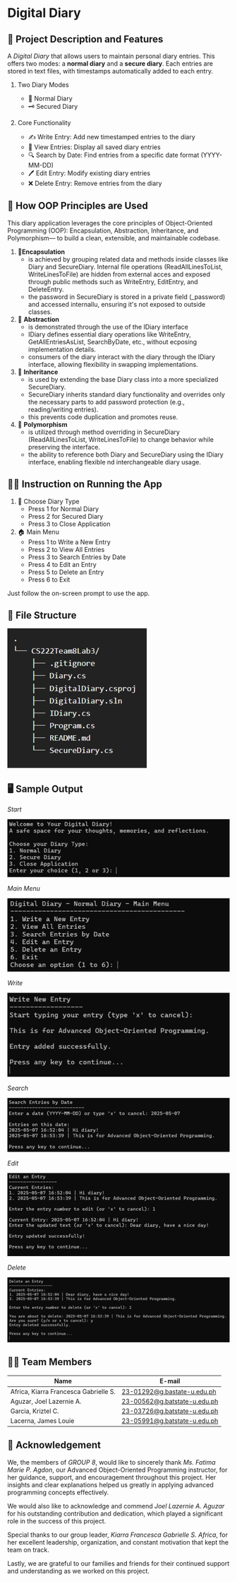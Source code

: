 # Digital Diary

## 🧩 Project Description and Features
A *Digital Diary* that allows users to maintain personal diary entries. This offers two modes: a **normal diary** and a **secure diary**. Each entries are stored in text files, with timestamps automatically added to each entry.

1. Two Diary Modes
	- 📓 Normal Diary
	- 🗝 Secured Diary

2. Core Functionality
	- ✍️ Write Entry: Add new timestamped entries to the diary
	- 📖 View Entries: Display all saved diary entries
	- 🔍 Search by Date: Find entries from a specific date format (YYYY-MM-DD)
	- 🖊️ Edit Entry: Modify existing diary entries
	- ❌ Delete Entry: Remove entries from the diary

## 🧠 How OOP Principles are Used
This diary application leverages the core principles of Object-Oriented Programming (OOP): Encapsulation, Abstraction, Inheritance, and Polymorphism— to build a clean, extensible, and maintainable codebase.

1. 🔐**Encapsulation**
	- is achieved by grouping related data and methods inside classes like Diary and SecureDiary. Internal file operations (ReadAllLinesToList, WriteLinesToFile) are hidden from external acces and exposed through public methods such as WriteEntry, EditEntry, and DeleteEntry.
	- the password in SecureDiary is stored in a private field (_password) and accessed internallu, ensuring it's not exposed to outside classes.
2. 🎯 **Abstraction**
	- is demonstrated through the use of the IDiary interface
	- IDiary defines essential diary operations like WriteEntry, GetAllEntriesAsList, SearchByDate, etc., without ecposing implementation details.
	- consumers of the diary interact with the diary through the IDiary interface, allowing flexibility in swapping implementations.
3. 🧬 **Inheritance**
	- is used by extending the base Diary class into a more specialized SecureDiary.
	- SecureDiary inherits standard diary functionality and overrides only the necessary parts to add password protection (e.g., reading/writing entries).
	- this prevents code duplication and promotes reuse.
4. 🔁 **Polymorphism**
	- is utilized through method overriding in SecureDiary (ReadAllLinesToList, WriteLinesToFile) to change behavior while preserving the interface.
	- the ability to reference both Diary and SecureDiary using the IDiary interface, enabling flexible nd interchangeable diary usage.

## 🧑‍🏫 Instruction on Running the App
1. 📝 Choose Diary Type
	- Press 1 for Normal Diary
	- Press 2 for Secured Diary
	- Press 3 to Close Application
2. 🏠 Main Menu
	- Press 1 to Write a New Entry
	- Press 2 to View All Entries
	- Press 3 to Search Entries by Date
	- Press 4 to Edit an Entry
	- Press 5 to Delete an Entry
	- Press 6 to Exit

Just follow the on-screen prompt to use the app.

## 📂 File Structure
![File Structure](sample_output/file-structure.png)

## 🖥 Sample Output
*Start*

![Start](sample_output/start.png)

*Main Menu*

![Main Menu](sample_output/main-menu.png)

*Write*

![Write](sample_output/write.png)

*Search*

![Search](sample_output/search.png)

*Edit*

![Edit](sample_output/edit.png)

*Delete*

![Delete](sample_output/delete.png)

## 🧑‍💻 Team Members
| Name  | E-mail             |
|------------|-------------------------|
| Africa, Kiarra Francesca Gabrielle S. | 23-01292@g.bastate-u.edu.ph |
| Aguzar, Joel Lazernie A. | 23-00562@g.batstate-u.edu.ph |
| Garcia, Kriztel C.| 23-03726@g.batstate-u.edu.ph |
| Lacerna, James Louie | 23-05991@g.batstate-u.edu.ph |

## 🤝 Acknowledgement

We, the members of *GROUP 8*, would like to sincerely thank *Ms. Fatima Marie P. Agdon*, our Advanced Object-Oriented Programming instructor, for her guidance, support, and encouragement throughout this project. Her insights and clear explanations helped us greatly in applying advanced programming concepts effectively.

We would also like to acknowledge and commend *Joel Lazernie A. Aguzar* for his outstanding contribution and dedication, which played a significant role in the success of this project.

Special thanks to our group leader, *Kiarra Francesca Gabrielle S. Africa*, for her excellent leadership, organization, and constant motivation that kept the team on track.

Lastly, we are grateful to our families and friends for their continued support and understanding as we worked on this project.
